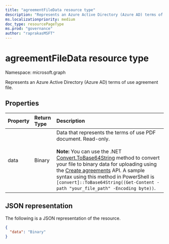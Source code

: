 ```yaml
---
title: "agreementFileData resource type"
description: "Represents an Azure Active Directory (Azure AD) terms of use agreement file."
ms.localizationpriority: medium
doc_type: resourcePageType
ms.prod: "governance"
author: "raprakasMSFT"
---
```


# agreementFileData resource type

Namespace: microsoft.graph

Represents an Azure Active Directory (Azure AD) terms of use agreement file.

## Properties
| Property       | Return Type | Description |
|:-------------|:------------|:------------|
|data|Binary|Data that represents the terms of use PDF document. Read-only. <br/><br/>**Note:** You can use the .NET [Convert.ToBase64String](/dotnet/api/system.convert.tobase64string) method to convert your file to binary data for uploading using the [Create agreements](../api/termsofusecontainer-post-agreements.md) API. A sample syntax using this method in PowerShell is `[convert]::ToBase64String((Get-Content -path "your_file_path" -Encoding byte))`. |

## JSON representation

The following is a JSON representation of the resource.

<!-- {
  "blockType": "resource",
  "optionalProperties": [

  ],
  "@odata.type": "microsoft.graph.agreementFileData"
}-->

```json
{
  "data": "Binary"
}

```

<!-- uuid: 8fcb5dbc-d5aa-4681-8e31-b001d5168d79
2015-10-25 14:57:30 UTC -->
<!--
{
  "type": "#page.annotation",
  "description": "agreementFileData resource",
  "keywords": "",
  "section": "documentation",
  "tocPath": "",
  "suppressions": []
}
-->


